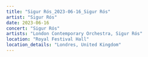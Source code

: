 ```yaml
---
title: "Sigur Rós_2023-06-16_Sigur Rós"
artist: "Sigur Rós"
date: 2023-06-16
concert: "Sigur Rós"
artists: "London Contemporary Orchestra, Sigur Rós"
location: "Royal Festival Hall"
location_details: "Londres, United Kingdom"
---
```

